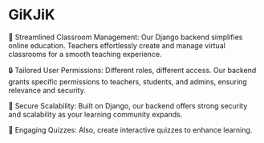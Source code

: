 # GiKJiK

🎒 Streamlined Classroom Management: Our Django backend simplifies online education. Teachers effortlessly create and manage virtual classrooms for a smooth teaching experience.

🔒 Tailored User Permissions: Different roles, different access. Our backend grants specific permissions to teachers, students, and admins, ensuring relevance and security.

🚀 Secure Scalability: Built on Django, our backend offers strong security and scalability as your learning community expands.

📝 Engaging Quizzes: Also, create interactive quizzes to enhance learning.

